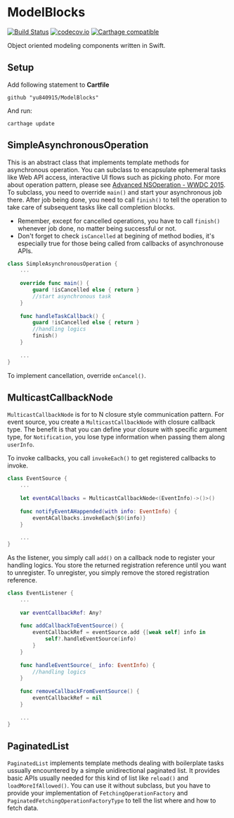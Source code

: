 # ModelBlocks
[![Build Status](https://api.travis-ci.org/yu840915/ModelBlocks.svg)](https://travis-ci.org/yu840915/ModelBlocks)
[![codecov.io](https://codecov.io/github/yu840915/ModelBlocks/badge.svg?branch=master)](https://codecov.io/github/yu840915/ModelBlocks?branch=master)
[![Carthage compatible](https://img.shields.io/badge/Carthage-compatible-4BC51D.svg?style=flat)](https://github.com/Carthage/Carthage)

Object oriented modeling components written in Swift.

## Setup
Add following statement to **Cartfile**

```
github "yu840915/ModelBlocks"
```

And run:

```
carthage update
```


## SimpleAsynchronousOperation
This is an abstract class that implements template methods for asynchronous operation. You can subclass to encapsulate ephemeral tasks like Web API access, interactive UI flows such as picking photo. For more about operation pattern, please see [Advanced NSOperation - WWDC 2015](https://developer.apple.com/videos/play/wwdc2015/226/). To subclass, you need to override `main()` and start your asynchronous job there. After job being done, you need to call `finish()` to tell the operation to take care of subsequent tasks like call completion blocks. 

* Remember, except for cancelled operations, you have to call `finish()` whenever job done, no matter being successful or not. 
* Don't forget to check `isCancelled` at begining of method bodies, it's especially true for those being called from callbacks of asynchronouse APIs.

```Swift
class SimpleAsynchronousOperation {
	...
	
	override func main() {
		guard !isCancelled else { return }
		//start asynchronous task
	}
	
	func handleTaskCallback() {
		guard !isCancelled else { return }
		//handling logics
		finish()
	}
	
	...
}
```

To implement cancellation, override `onCancel()`.

## MulticastCallbackNode
`MulticastCallbackNode` is for to N closure style communication pattern. For event source, you create a `MulticastCallbackNode` with closure callback type. The benefit is that you can define your closure with specific argument type, for `Notification`, you lose type information when passing them along `userInfo`.

To invoke callbacks, you call `invokeEach()` to get registered callbacks to invoke.

```Swift
class EventSource {
	...
	
	let eventACallbacks = MulticastCallbackNode<(EventInfo)->()>()
	
	func notifyEventAHappended(with info: EventInfo) {
		eventACallbacks.invokeEach{$0(info)}
	}
	
	...
}
```

As the listener, you simply call `add()` on a callback node to register your handling logics. You store the returned registration reference until you want to unregister. To unregister, you simply remove the stored registration reference.

```Swift
class EventListener {
	...
	
	var eventCallbackRef: Any?
	
	func addCallbackToEventSource() {
		eventCallbackRef = eventSource.add {[weak self] info in 
			self?.handleEventSource(info)
		}
	}
	
	func handleEventSource(_ info: EventInfo) {
		//handling logics
	}
	
	func removeCallbackFromEventSource() {
		eventCallbackRef = nil
	}
	
	...
}
```

## PaginatedList
`PaginatedList` implements template methods dealing with boilerplate tasks ussually encountered by a simple unidirectional paginated list. It provides basic APIs usually needed for this kind of list like `reload()` and `loadMoreIfAllowed()`. You can use it without subclass, but you have to provide your implementation of `FetchingOperationFactory` and `PaginatedFetchingOperationFactoryType` to tell the list where and how to fetch data.